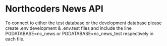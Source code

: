 # Northcoders News API

To connect to either the test database or the development database please create .env.development & .env.test files and include the line PGDATABASE=nc_news or PGDATABASE=nc_news_test respectively in each file.
